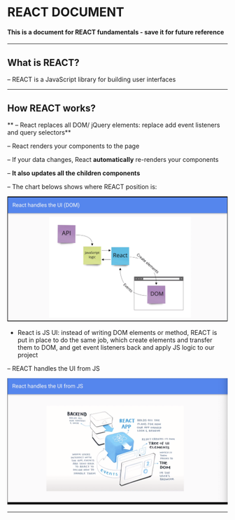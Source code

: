 # REACT DOCUMENT

#### This is a document for REACT fundamentals - save it for future reference

---

## What is REACT? 

– REACT is a JavaScript library for building user interfaces



---


## How REACT works?

** – React replaces all DOM/ jQuery elements: replace add event listeners and query selectors**

– React renders your components to the page

– If your data changes, React **automatically** re-renders your components

– **It also updates all the children components**

– The chart belows shows where REACT position is: 

![react position in the chart](img/reactposition.png)


- React is JS UI: instead of writing DOM elements or method, REACT is put in place to do the same job, which create elements and transfer them to DOM, and get event listeners back and apply JS logic to our project

– REACT handles the UI from JS

![react handle](img/reacthandle.png)

---

